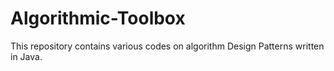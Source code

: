 # Algorithmic-Toolbox

This repository contains various codes on algorithm Design Patterns written in Java.
